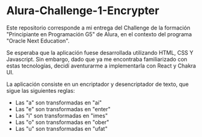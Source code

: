 # Alura-Challenge-1-Encrypter

Este repositorio corresponde a mi entrega del Challenge de la formación "Principiante en Programación G5" de Alura, en el contexto del programa "Oracle Next Education".

Se esperaba que la aplicación fuese desarrollada utilizando HTML, CSS Y Javascript. Sin embargo, dado que ya me encontraba familiarizado con estas tecnologías, decidí aventurarme a implementarla con React y Chakra UI.

La aplicación consiste en un encriptador y desencriptador de texto, que sigue las siguientes reglas:

- Las "a" son transformadas en "ai"
- Las "e" son transformadas en "enter"
- Las "i" son transformadas en "imes"
- Las "o" son transformadas en "ober"
- Las "u" son transformadas en "ufat"

